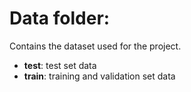 # Data folder: 

Contains the dataset used for the project.

- **test**: test set data
- **train**: training and validation set data
